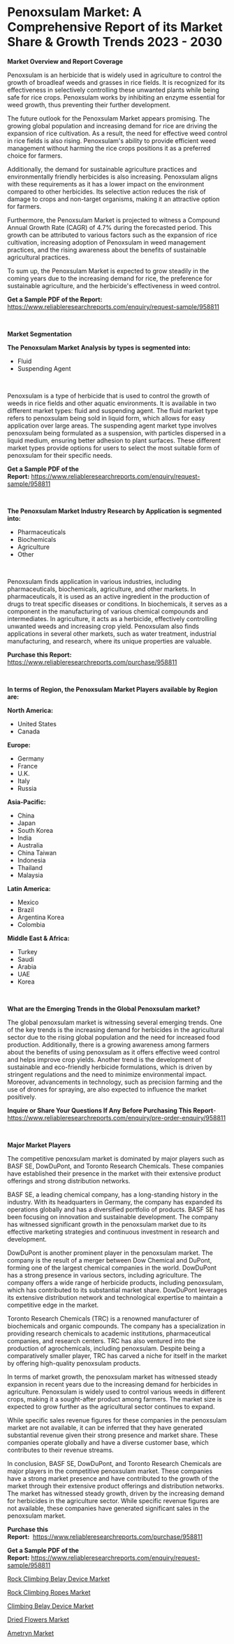 <p><h1>Penoxsulam Market: A Comprehensive Report of its Market Share & Growth Trends 2023 - 2030</h1></p><p><strong>Market Overview and Report Coverage</strong></p>
<p><p>Penoxsulam is an herbicide that is widely used in agriculture to control the growth of broadleaf weeds and grasses in rice fields. It is recognized for its effectiveness in selectively controlling these unwanted plants while being safe for rice crops. Penoxsulam works by inhibiting an enzyme essential for weed growth, thus preventing their further development.</p><p>The future outlook for the Penoxsulam Market appears promising. The growing global population and increasing demand for rice are driving the expansion of rice cultivation. As a result, the need for effective weed control in rice fields is also rising. Penoxsulam's ability to provide efficient weed management without harming the rice crops positions it as a preferred choice for farmers.</p><p>Additionally, the demand for sustainable agriculture practices and environmentally friendly herbicides is also increasing. Penoxsulam aligns with these requirements as it has a lower impact on the environment compared to other herbicides. Its selective action reduces the risk of damage to crops and non-target organisms, making it an attractive option for farmers.</p><p>Furthermore, the Penoxsulam Market is projected to witness a Compound Annual Growth Rate (CAGR) of 4.7% during the forecasted period. This growth can be attributed to various factors such as the expansion of rice cultivation, increasing adoption of Penoxsulam in weed management practices, and the rising awareness about the benefits of sustainable agricultural practices.</p><p>To sum up, the Penoxsulam Market is expected to grow steadily in the coming years due to the increasing demand for rice, the preference for sustainable agriculture, and the herbicide's effectiveness in weed control.</p></p>
<p><strong>Get a Sample PDF of the Report:</strong> <a href="https://www.reliableresearchreports.com/enquiry/request-sample/958811">https://www.reliableresearchreports.com/enquiry/request-sample/958811</a></p>
<p>&nbsp;</p>
<p><strong>Market Segmentation</strong></p>
<p><strong>The Penoxsulam Market Analysis by types is segmented into:</strong></p>
<p><ul><li>Fluid</li><li>Suspending Agent</li></ul></p>
<p>&nbsp;</p>
<p><p>Penoxsulam is a type of herbicide that is used to control the growth of weeds in rice fields and other aquatic environments. It is available in two different market types: fluid and suspending agent. The fluid market type refers to penoxsulam being sold in liquid form, which allows for easy application over large areas. The suspending agent market type involves penoxsulam being formulated as a suspension, with particles dispersed in a liquid medium, ensuring better adhesion to plant surfaces. These different market types provide options for users to select the most suitable form of penoxsulam for their specific needs.</p></p>
<p><strong>Get a Sample PDF of the Report:</strong>&nbsp;<a href="https://www.reliableresearchreports.com/enquiry/request-sample/958811">https://www.reliableresearchreports.com/enquiry/request-sample/958811</a></p>
<p>&nbsp;</p>
<p><strong>The Penoxsulam Market Industry Research by Application is segmented into:</strong></p>
<p><ul><li>Pharmaceuticals</li><li>Biochemicals</li><li>Agriculture</li><li>Other</li></ul></p>
<p>&nbsp;</p>
<p><p>Penoxsulam finds application in various industries, including pharmaceuticals, biochemicals, agriculture, and other markets. In pharmaceuticals, it is used as an active ingredient in the production of drugs to treat specific diseases or conditions. In biochemicals, it serves as a component in the manufacturing of various chemical compounds and intermediates. In agriculture, it acts as a herbicide, effectively controlling unwanted weeds and increasing crop yield. Penoxsulam also finds applications in several other markets, such as water treatment, industrial manufacturing, and research, where its unique properties are valuable.</p></p>
<p><strong>Purchase this Report:</strong>&nbsp; <a href="https://www.reliableresearchreports.com/purchase/958811">https://www.reliableresearchreports.com/purchase/958811</a></p>
<p>&nbsp;</p>
<p><strong>In terms of Region, the Penoxsulam Market Players available by Region are:</strong></p>
<p>
    <p> <strong> North America: </strong>
        <ul>
            <li>United States</li>
            <li>Canada</li>
        </ul>
        </p> 
    <p> <strong> Europe: </strong>
        <ul>
            <li>Germany</li>
            <li>France</li>
            <li>U.K.</li>
            <li>Italy</li>
            <li>Russia</li>
        </ul>
        </p> 
    <p> <strong> Asia-Pacific: </strong>
        <ul>
            <li>China</li>
            <li>Japan</li>
            <li>South Korea</li>
            <li>India</li>
            <li>Australia</li>
            <li>China Taiwan</li>
            <li>Indonesia</li>
            <li>Thailand</li>
            <li>Malaysia</li>
        </ul>
        </p> 
    <p> <strong> Latin America: </strong>
        <ul>
            <li>Mexico</li>
            <li>Brazil</li>
            <li>Argentina Korea</li>
            <li>Colombia</li>
        </ul>
        </p> 
    <p> <strong> Middle East & Africa: </strong>
        <ul>
            <li>Turkey</li>
            <li>Saudi</li>
            <li>Arabia</li>
            <li>UAE</li>
            <li>Korea</li>
        </ul>
    </p>
    </p>
<p>&nbsp;</p>
<p><strong>What are the Emerging Trends in the Global Penoxsulam market?</strong></p>
<p><p>The global penoxsulam market is witnessing several emerging trends. One of the key trends is the increasing demand for herbicides in the agricultural sector due to the rising global population and the need for increased food production. Additionally, there is a growing awareness among farmers about the benefits of using penoxsulam as it offers effective weed control and helps improve crop yields. Another trend is the development of sustainable and eco-friendly herbicide formulations, which is driven by stringent regulations and the need to minimize environmental impact. Moreover, advancements in technology, such as precision farming and the use of drones for spraying, are also expected to influence the market positively.</p></p>
<p><strong>Inquire or Share Your Questions If Any Before Purchasing This Report</strong>- <a href="https://www.reliableresearchreports.com/enquiry/pre-order-enquiry/958811">https://www.reliableresearchreports.com/enquiry/pre-order-enquiry/958811</a></p>
<p>&nbsp;</p>
<p><strong>Major Market Players</strong></p>
<p><p>The competitive penoxsulam market is dominated by major players such as BASF SE, DowDuPont, and Toronto Research Chemicals. These companies have established their presence in the market with their extensive product offerings and strong distribution networks.</p><p>BASF SE, a leading chemical company, has a long-standing history in the industry. With its headquarters in Germany, the company has expanded its operations globally and has a diversified portfolio of products. BASF SE has been focusing on innovation and sustainable development. The company has witnessed significant growth in the penoxsulam market due to its effective marketing strategies and continuous investment in research and development.</p><p>DowDuPont is another prominent player in the penoxsulam market. The company is the result of a merger between Dow Chemical and DuPont, forming one of the largest chemical companies in the world. DowDuPont has a strong presence in various sectors, including agriculture. The company offers a wide range of herbicide products, including penoxsulam, which has contributed to its substantial market share. DowDuPont leverages its extensive distribution network and technological expertise to maintain a competitive edge in the market.</p><p>Toronto Research Chemicals (TRC) is a renowned manufacturer of biochemicals and organic compounds. The company has a specialization in providing research chemicals to academic institutions, pharmaceutical companies, and research centers. TRC has also ventured into the production of agrochemicals, including penoxsulam. Despite being a comparatively smaller player, TRC has carved a niche for itself in the market by offering high-quality penoxsulam products.</p><p>In terms of market growth, the penoxsulam market has witnessed steady expansion in recent years due to the increasing demand for herbicides in agriculture. Penoxsulam is widely used to control various weeds in different crops, making it a sought-after product among farmers. The market size is expected to grow further as the agricultural sector continues to expand.</p><p>While specific sales revenue figures for these companies in the penoxsulam market are not available, it can be inferred that they have generated substantial revenue given their strong presence and market share. These companies operate globally and have a diverse customer base, which contributes to their revenue streams.</p><p>In conclusion, BASF SE, DowDuPont, and Toronto Research Chemicals are major players in the competitive penoxsulam market. These companies have a strong market presence and have contributed to the growth of the market through their extensive product offerings and distribution networks. The market has witnessed steady growth, driven by the increasing demand for herbicides in the agriculture sector. While specific revenue figures are not available, these companies have generated significant sales in the penoxsulam market.</p></p>
<p><strong>Purchase this Report:</strong>&nbsp;&nbsp;<a href="https://www.reliableresearchreports.com/purchase/958811">https://www.reliableresearchreports.com/purchase/958811</a></p>
<p></p>
<p><strong>Get a Sample PDF of the Report:</strong>&nbsp;<a href="https://www.reliableresearchreports.com/enquiry/request-sample/958811">https://www.reliableresearchreports.com/enquiry/request-sample/958811</a></p>
<p><p><a href="https://medium.com/@hotspotvendor/rock-climbing-belay-device-market-comprehensive-assessment-by-type-application-and-geography-2b2fabb442e4">Rock Climbing Belay Device Market</a></p><p><a href="https://medium.com/@bhumi.technologiesmumbai/rock-climbing-ropes-market-exploring-market-share-market-trends-and-future-growth-cc72953381cd">Rock Climbing Ropes Market</a></p><p><a href="https://medium.com/@hotspotelectronicsstore/climbing-belay-device-market-furnishes-information-on-market-share-market-trends-and-market-ea1247d8f323">Climbing Belay Device Market</a></p><p><a href="https://github.com/zebdakicsin/Market-Research-Report-List-1/blob/main/dried-flowers-market.md">Dried Flowers Market</a></p><p><a href="https://github.com/Krish2023na/Market-Research-Report-List-1/blob/main/ametryn-market.md">Ametryn Market</a></p></p>